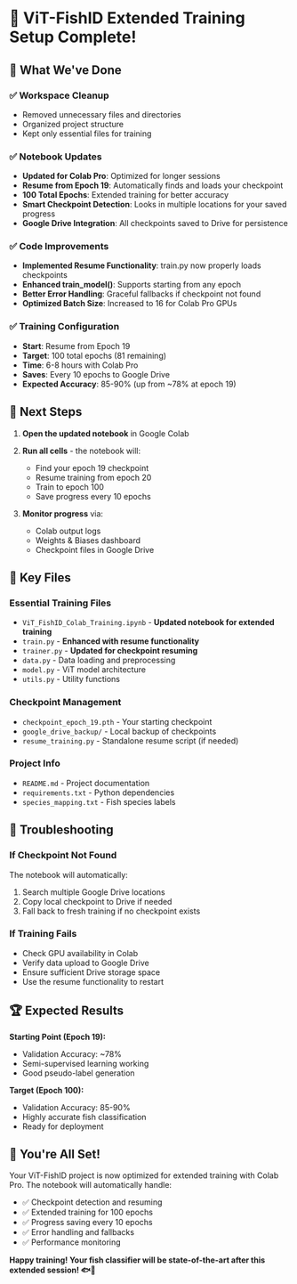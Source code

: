 # 🎉 ViT-FishID Extended Training Setup Complete!

## 🚀 What We've Done

### ✅ Workspace Cleanup
- Removed unnecessary files and directories
- Organized project structure
- Kept only essential files for training

### ✅ Notebook Updates
- **Updated for Colab Pro**: Optimized for longer sessions
- **Resume from Epoch 19**: Automatically finds and loads your checkpoint
- **100 Total Epochs**: Extended training for better accuracy
- **Smart Checkpoint Detection**: Looks in multiple locations for your saved progress
- **Google Drive Integration**: All checkpoints saved to Drive for persistence

### ✅ Code Improvements
- **Implemented Resume Functionality**: train.py now properly loads checkpoints
- **Enhanced train_model()**: Supports starting from any epoch
- **Better Error Handling**: Graceful fallbacks if checkpoint not found
- **Optimized Batch Size**: Increased to 16 for Colab Pro GPUs

### ✅ Training Configuration
- **Start**: Resume from Epoch 19
- **Target**: 100 total epochs (81 remaining)
- **Time**: 6-8 hours with Colab Pro
- **Saves**: Every 10 epochs to Google Drive
- **Expected Accuracy**: 85-90% (up from ~78% at epoch 19)

## 🎯 Next Steps

1. **Open the updated notebook** in Google Colab
2. **Run all cells** - the notebook will:
   - Find your epoch 19 checkpoint
   - Resume training from epoch 20
   - Train to epoch 100
   - Save progress every 10 epochs

3. **Monitor progress** via:
   - Colab output logs
   - Weights & Biases dashboard
   - Checkpoint files in Google Drive

## 📁 Key Files

### Essential Training Files
- `ViT_FishID_Colab_Training.ipynb` - **Updated notebook for extended training**
- `train.py` - **Enhanced with resume functionality**
- `trainer.py` - **Updated for checkpoint resuming**
- `data.py` - Data loading and preprocessing
- `model.py` - ViT model architecture
- `utils.py` - Utility functions

### Checkpoint Management
- `checkpoint_epoch_19.pth` - Your starting checkpoint
- `google_drive_backup/` - Local backup of checkpoints
- `resume_training.py` - Standalone resume script (if needed)

### Project Info
- `README.md` - Project documentation
- `requirements.txt` - Python dependencies
- `species_mapping.txt` - Fish species labels

## 🔧 Troubleshooting

### If Checkpoint Not Found
The notebook will automatically:
1. Search multiple Google Drive locations
2. Copy local checkpoint to Drive if needed
3. Fall back to fresh training if no checkpoint exists

### If Training Fails
- Check GPU availability in Colab
- Verify data upload to Google Drive
- Ensure sufficient Drive storage space
- Use the resume functionality to restart

## 🏆 Expected Results

**Starting Point (Epoch 19):**
- Validation Accuracy: ~78%
- Semi-supervised learning working
- Good pseudo-label generation

**Target (Epoch 100):**
- Validation Accuracy: 85-90%
- Highly accurate fish classification
- Ready for deployment

## 🎉 You're All Set!

Your ViT-FishID project is now optimized for extended training with Colab Pro. The notebook will automatically handle:

- ✅ Checkpoint detection and resuming
- ✅ Extended training for 100 epochs
- ✅ Progress saving every 10 epochs
- ✅ Error handling and fallbacks
- ✅ Performance monitoring

**Happy training! Your fish classifier will be state-of-the-art after this extended session! 🐟🚀**
